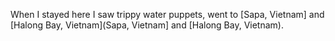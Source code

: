 When I stayed here I saw trippy water puppets, went to [Sapa, Vietnam] and [Halong Bay, Vietnam](Sapa, Vietnam] and [Halong Bay, Vietnam).

